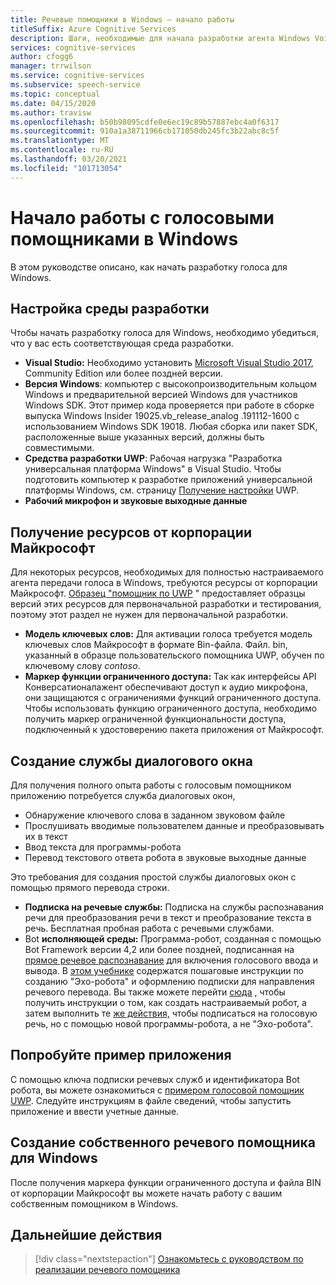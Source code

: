 ```yaml
---
title: Речевые помощники в Windows — начало работы
titleSuffix: Azure Cognitive Services
description: Шаги, необходимые для начала разработки агента Windows Voice, включая ссылку на образец кода.
services: cognitive-services
author: cfogg6
manager: trrwilson
ms.service: cognitive-services
ms.subservice: speech-service
ms.topic: conceptual
ms.date: 04/15/2020
ms.author: travisw
ms.openlocfilehash: b50b98095cdfe0e6ec19c89b57887ebc4a0f6317
ms.sourcegitcommit: 910a1a38711966cb171050db245fc3b22abc8c5f
ms.translationtype: MT
ms.contentlocale: ru-RU
ms.lasthandoff: 03/20/2021
ms.locfileid: "101713054"
---
```

# <a name="getting-started-with-voice-assistants-on-windows"></a>Начало работы с голосовыми помощниками в Windows

В этом руководстве описано, как начать разработку голоса для Windows.

## <a name="set-up-your-development-environment"></a>Настройка среды разработки

Чтобы начать разработку голоса для Windows, необходимо убедиться, что у вас есть соответствующая среда разработки.

- **Visual Studio:** Необходимо установить [Microsoft Visual Studio 2017](https://visualstudio.microsoft.com/), Community Edition или более поздней версии.
- **Версия Windows**: компьютер с высокопроизводительным кольцом Windows и предварительной версией Windows для участников Windows SDK. Этот пример кода проверяется при работе в сборке выпуска Windows Insider 19025.vb_release_analog .191112-1600 с использованием Windows SDK 19018. Любая сборка или пакет SDK, расположенные выше указанных версий, должны быть совместимыми.
- **Средства разработки UWP**: Рабочая нагрузка "Разработка универсальная платформа Windows" в Visual Studio. Чтобы подготовить компьютер к разработке приложений универсальной платформы Windows, см. страницу [Получение настройки](/windows/uwp/get-started/get-set-up) UWP.
- **Рабочий микрофон и звуковые выходные данные**

## <a name="obtain-resources-from-microsoft"></a>Получение ресурсов от корпорации Майкрософт

Для некоторых ресурсов, необходимых для полностью настраиваемого агента передачи голоса в Windows, требуются ресурсы от корпорации Майкрософт. [Образец "помощник по UWP](windows-voice-assistants-faq.md#the-uwp-voice-assistant-sample) " предоставляет образцы версий этих ресурсов для первоначальной разработки и тестирования, поэтому этот раздел не нужен для первоначальной разработки.

- **Модель ключевых слов:** Для активации голоса требуется модель ключевых слов Майкрософт в формате Bin-файла. Файл. bin, указанный в образце пользовательского помощника UWP, обучен по ключевому слову *contoso*.
- **Маркер функции ограниченного доступа:** Так как интерфейсы API Конверсатионалажент обеспечивают доступ к аудио микрофона, они защищаются с ограничениями функций ограниченного доступа. Чтобы использовать функцию ограниченного доступа, необходимо получить маркер ограниченной функциональности доступа, подключенный к удостоверению пакета приложения от Майкрософт.

## <a name="establish-a-dialog-service"></a>Создание службы диалогового окна

Для получения полного опыта работы с голосовым помощником приложению потребуется служба диалоговых окон,

- Обнаружение ключевого слова в заданном звуковом файле
- Прослушивать вводимые пользователем данные и преобразовывать их в текст
- Ввод текста для программы-робота
- Перевод текстового ответа робота в звуковые выходные данные

Это требования для создания простой службы диалоговых окон с помощью прямого перевода строки.

- **Подписка на речевые службы:** Подписка на службы распознавания речи для преобразования речи в текст и преобразование текста в речь. Бесплатная пробная работа с [](./overview.md#try-the-speech-service-for-free)речевыми службами.
- Bot **исполняющей среды:**  Программа-робот, созданная с помощью Bot Framework версии 4,2 или более поздней, подписанная на [прямое речевое распознавание](./direct-line-speech.md) для включения голосового ввода и вывода. В [этом учебнике](./tutorial-voice-enable-your-bot-speech-sdk.md) содержатся пошаговые инструкции по созданию "Эхо-робота" и оформлению подписки для направления речевого перевода. Вы также можете перейти [сюда](https://blog.botframework.com/2018/05/07/build-a-microsoft-bot-framework-bot-with-the-bot-builder-sdk-v4/) , чтобы получить инструкции о том, как создать настраиваемый робот, а затем выполнить те [же действия,](./tutorial-voice-enable-your-bot-speech-sdk.md) чтобы подписаться на голосовую речь, но с помощью новой программы-робота, а не "Эхо-робота".

## <a name="try-out-the-sample-app"></a>Попробуйте пример приложения

С помощью ключа подписки речевых служб и идентификатора Bot робота, вы можете ознакомиться с [примером голосовой помощник UWP](windows-voice-assistants-faq.md#the-uwp-voice-assistant-sample). Следуйте инструкциям в файле сведений, чтобы запустить приложение и ввести учетные данные.

## <a name="create-your-own-voice-assistant-for-windows"></a>Создание собственного речевого помощника для Windows

После получения маркера функции ограниченного доступа и файла BIN от корпорации Майкрософт вы можете начать работу с вашим собственным помощником в Windows.

## <a name="next-steps"></a>Дальнейшие действия

> [!div class="nextstepaction"]
> [Ознакомьтесь с руководством по реализации речевого помощника](windows-voice-assistants-implementation-guide.md)